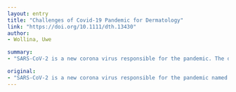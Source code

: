 ```yaml
---
layout: entry
title: "Challenges of Covid-19 Pandemic for Dermatology"
link: "https://doi.org/10.1111/dth.13430"
author:
- Wollina, Uwe

summary:
- "SARS-CoV-2 is a new corona virus responsible for the pandemic. The disease causes severe acute respiratory syndromes. We provide a review with a focus on COVID-19 in dermatology. It is not a skin disease by itself has an immense impact on dermatology, but it causes severe inflammatory disorders and skin cancer. CoVID19 is an important challenge for the treatment of dermatologic patients. COV-2 causes severe chronic respiratory disorders."

original:
- "SARS-CoV-2 is a new corona virus responsible for the pandemic named Coronavirus Disease 2019 (COVID-19). The disease causes severe acute respiratory syndromes with a significant morbidity and mortality. We provide a review with a focus on COVID-19 in dermatology. We discuss triage of suspected infectious patients, protection of medical doctors and nurses. We discuss the available data on cutaneous symptoms, although disease-specific symptoms have yet not been observed. COVID-19 is a challenge for the treatment of dermatologic patients, either with severe inflammatory disorders or with skin cancer. The consequences for systemic treatment are obvious but it will be most important to collect the clinical data for a better decision process. Last but not least education in dermatology for students will be temporarily not be possible in the classical settings. COVID-19, although not a skin disease by itself has an immense impact on dermatology. This article is protected by copyright. All rights reserved."
---
```


